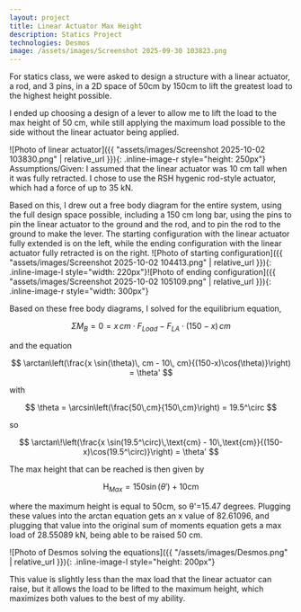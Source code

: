 ```yaml
---
layout: project
title: Linear Actuator Max Height
description: Statics Project
technologies: Desmos
image: /assets/images/Screenshot 2025-09-30 103823.png
---
```


For statics class, we were asked to design a structure with a linear actuator, a rod, and 3 pins, in a 2D space of 50cm by 150cm to lift the greatest load to the highest height possible.

I ended up choosing a design of a lever to allow me to lift the load to the max height of 50 cm, while still applying the maximum load possible to the side without the linear actuator being applied.

 ![Photo of linear actuator]({{ "assets/images/Screenshot 2025-10-02 103830.png" | relative_url }}){: .inline-image-r style="height: 250px"}
Assumptions/Given: I assumed that the linear actuator was 10 cm tall when it was fully retracted. I chose to use the RSH hygenic rod-style actuator, which had a force of up to 35 kN.

Based on this, I drew out a free body diagram for the entire system, using the full design space possible, including a 150 cm long bar, using the pins to pin the linear actuator to the ground and the rod, and to pin the rod to the ground to make the lever. The starting configuration with the linear actuator fully extended is on the left, while the ending configuration with the linear actuator fully retracted is on the right.
![Photo of starting configuration]({{ "assets/images/Screenshot 2025-10-02 104413.png" | relative_url }}){: .inline-image-l style="width: 220px"}![Photo of ending configuration]({{ "assets/images/Screenshot 2025-10-02 105109.png" | relative_url }}){: .inline-image-r style="width: 300px"}

Based on these free body diagrams, I solved for the equilibrium equation,

$$
\Sigma M_B =0= x \, cm \cdot F_{Load} - F_{LA} \cdot (150-x)\,cm
$$

and the equation

$$
\arctan\left(\frac{x \sin(\theta)\, cm - 10\, cm}{(150-x)\cos(\theta)}\right) = \theta'
$$

with

$$
\theta = \arcsin\left(\frac{50\,cm}{150\,cm}\right) = 19.5^\circ
$$

so

$$
\arctan\!\left(\frac{x \sin(19.5^\circ)\,\text{cm} - 10\,\text{cm}}{(150-x)\cos(19.5^\circ)}\right) = \theta'
$$

The max height that can be reached is then given by

$$
\text{H}_{Max}=150\sin(\theta')+10\text{cm}
$$

where the maximum height is equal to 50cm, so &theta;'=15.47 degrees. Plugging these values into the arctan equation gets an x value of 82.61096, and plugging that value into the original sum of moments equation gets a max load of 28.55089 kN, being able to be raised 50 cm.

![Photo of Desmos solving the equations]({{ "/assets/images/Desmos.png" | relative_url }}){: .inline-image-l style="height: 200px"}

This value is slightly less than the max load that the linear actuator can raise, but it allows the load to be lifted to the maximum height, which maximizes both values to the best of my ability.